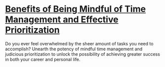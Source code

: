 
# [Benefits of Being Mindful of Time Management and Effective Prioritization](https://www.mindhaste.com/t/effective-prioritization/benefits-of-being-mindful-of-time-management-and-effective-prioritization-450)

Do you ever feel overwhelmed by the sheer amount of tasks you need to accomplish? Unearth the potency of mindful time management and judicious prioritization to unlock the possibility of achieving greater success in both your career and personal life.
    